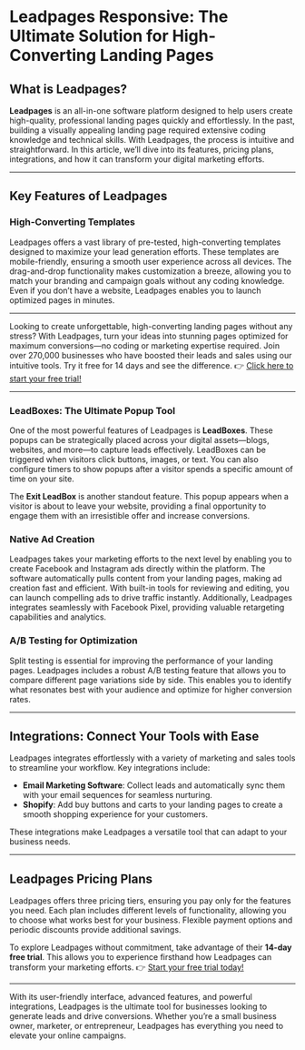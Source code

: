 # Leadpages Responsive: The Ultimate Solution for High-Converting Landing Pages

## What is Leadpages?

**Leadpages** is an all-in-one software platform designed to help users create high-quality, professional landing pages quickly and effortlessly. In the past, building a visually appealing landing page required extensive coding knowledge and technical skills. With Leadpages, the process is intuitive and straightforward. In this article, we’ll dive into its features, pricing plans, integrations, and how it can transform your digital marketing efforts.

---

## Key Features of Leadpages

### High-Converting Templates
Leadpages offers a vast library of pre-tested, high-converting templates designed to maximize your lead generation efforts. These templates are mobile-friendly, ensuring a smooth user experience across all devices. The drag-and-drop functionality makes customization a breeze, allowing you to match your branding and campaign goals without any coding knowledge. Even if you don’t have a website, Leadpages enables you to launch optimized pages in minutes.

---

Looking to create unforgettable, high-converting landing pages without any stress? With Leadpages, turn your ideas into stunning pages optimized for maximum conversions—no coding or marketing expertise required. Join over 270,000 businesses who have boosted their leads and sales using our intuitive tools. Try it free for 14 days and see the difference. 👉 [Click here to start your free trial!](https://bit.ly/LEadPages)

---

### LeadBoxes: The Ultimate Popup Tool
One of the most powerful features of Leadpages is **LeadBoxes**. These popups can be strategically placed across your digital assets—blogs, websites, and more—to capture leads effectively. LeadBoxes can be triggered when visitors click buttons, images, or text. You can also configure timers to show popups after a visitor spends a specific amount of time on your site.

The **Exit LeadBox** is another standout feature. This popup appears when a visitor is about to leave your website, providing a final opportunity to engage them with an irresistible offer and increase conversions.

### Native Ad Creation
Leadpages takes your marketing efforts to the next level by enabling you to create Facebook and Instagram ads directly within the platform. The software automatically pulls content from your landing pages, making ad creation fast and efficient. With built-in tools for reviewing and editing, you can launch compelling ads to drive traffic instantly. Additionally, Leadpages integrates seamlessly with Facebook Pixel, providing valuable retargeting capabilities and analytics.

### A/B Testing for Optimization
Split testing is essential for improving the performance of your landing pages. Leadpages includes a robust A/B testing feature that allows you to compare different page variations side by side. This enables you to identify what resonates best with your audience and optimize for higher conversion rates.

---

## Integrations: Connect Your Tools with Ease

Leadpages integrates effortlessly with a variety of marketing and sales tools to streamline your workflow. Key integrations include:

- **Email Marketing Software**: Collect leads and automatically sync them with your email sequences for seamless nurturing.
- **Shopify**: Add buy buttons and carts to your landing pages to create a smooth shopping experience for your customers.

These integrations make Leadpages a versatile tool that can adapt to your business needs.

---

## Leadpages Pricing Plans

Leadpages offers three pricing tiers, ensuring you pay only for the features you need. Each plan includes different levels of functionality, allowing you to choose what works best for your business. Flexible payment options and periodic discounts provide additional savings. 

To explore Leadpages without commitment, take advantage of their **14-day free trial**. This allows you to experience firsthand how Leadpages can transform your marketing efforts. 👉 [Start your free trial today!](https://bit.ly/LEadPages)

---

With its user-friendly interface, advanced features, and powerful integrations, Leadpages is the ultimate tool for businesses looking to generate leads and drive conversions. Whether you’re a small business owner, marketer, or entrepreneur, Leadpages has everything you need to elevate your online campaigns.
